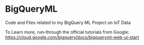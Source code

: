 # BigQueryML
Code and Files related to my BigQuery ML Project on IoT Data

To Learn more, run-through the official tutorials from Google: https://cloud.google.com/bigquery/docs/bigqueryml-web-ui-start

